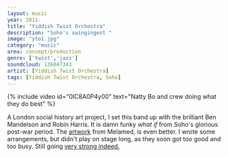 ```yaml
---
layout: music
year: 2011-
title: "Yiddish Twist Orchestra"
description: "Soho's swingingest "
image: "yto1.jpg"
category: "music"
area: concept/production
genre: ['twist','jazz']
soundcloud: 136847343
artist: [Yiddish Twist Orchestra]
tags: [Yiddish Twist Orchestra, Soho]
---
```


{% include video id="0lC8A0P4y00" text="Natty Bo and crew doing what they do best" %}

<span class="newthought">A London social history</span> art project,  I set this band up with the brilliant Ben Mandelson and Robin Harris. It is damn funky <em>what if</em> from Soho's glorious post-war period. The <a href="https://www.behance.net/gallery/26470597/Yiddish-twist-orchestra"  >artwork</a> from Melamed, is even better. I wrote some arrangements, but didn't play on stage long, as they soon got too good and too busy. Still going <a href="http://yiddishtwistorchestra.com"  >very strong indeed.</a>